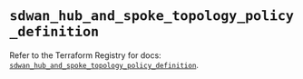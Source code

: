 # `sdwan_hub_and_spoke_topology_policy_definition`

Refer to the Terraform Registry for docs: [`sdwan_hub_and_spoke_topology_policy_definition`](https://registry.terraform.io/providers/ciscodevnet/sdwan/0.8.0/docs/resources/hub_and_spoke_topology_policy_definition).
